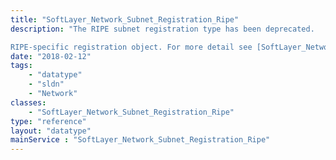 ```yaml
---
title: "SoftLayer_Network_Subnet_Registration_Ripe"
description: "The RIPE subnet registration type has been deprecated. 

RIPE-specific registration object. For more detail see [SoftLayer_Network_Subnet_Registration](/reference/datatypes/SoftLayer_Network_Subnet_Registration). "
date: "2018-02-12"
tags:
    - "datatype"
    - "sldn"
    - "Network"
classes:
    - "SoftLayer_Network_Subnet_Registration_Ripe"
type: "reference"
layout: "datatype"
mainService : "SoftLayer_Network_Subnet_Registration_Ripe"
---
```

